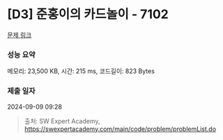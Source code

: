 # [D3] 준홍이의 카드놀이 - 7102 

[문제 링크](https://swexpertacademy.com/main/code/problem/problemDetail.do?contestProbId=AWkIlHWqBYcDFAXC) 

### 성능 요약

메모리: 23,500 KB, 시간: 215 ms, 코드길이: 823 Bytes

### 제출 일자

2024-09-09 09:28



> 출처: SW Expert Academy, https://swexpertacademy.com/main/code/problem/problemList.do